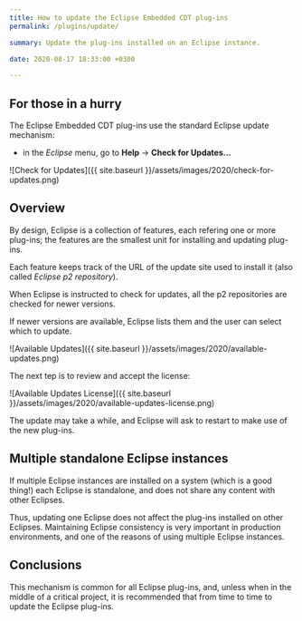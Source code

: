 ```yaml
---
title: How to update the Eclipse Embedded CDT plug-ins
permalink: /plugins/update/

summary: Update the plug-ins installed on an Eclipse instance.

date: 2020-08-17 18:33:00 +0300

---
```


## For those in a hurry

The Eclipse Embedded CDT plug-ins use the standard Eclipse update
mechanism:

- in the _Eclipse_ menu, go to **Help** → **Check for Updates...**

![Check for Updates]({{ site.baseurl }}/assets/images/2020/check-for-updates.png)

## Overview

By design, Eclipse is a collection of features, each refering one or more
plug-ins; the features are the smallest unit for installing and updating
plug-ins.

Each feature keeps track of the URL of the update site used to install it (also called _Eclipse p2 repository_).

When Eclipse is instructed to check for updates, all the p2 repositories are
checked for newer versions.

If newer versions are available, Eclipse lists them and the user can select
which to update.

![Available Updates]({{ site.baseurl }}/assets/images/2020/available-updates.png)

The next tep is to review and accept the license:

![Available Updates License]({{ site.baseurl }}/assets/images/2020/available-updates-license.png)

The update may take a while, and Eclipse will ask to restart to make use of
the new plug-ins.

## Multiple standalone Eclipse instances

If multiple Eclipse instances are installed on a system (which is a good thing!)
each Eclipse is standalone, and does not share any content with other Eclipses.

Thus, updating one Eclipse does not affect the plug-ins installed on other
Eclipses. Maintaining Eclipse consistency is very important in production
environments, and one of the reasons of using multiple Eclipse
instances.

## Conclusions

This mechanism is common for all Eclipse plug-ins, and, unless when in the
middle of a critical project, it is recommended that
from time to time to update the Eclipse plug-ins.
